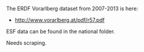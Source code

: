 The ERDF Vorarlberg dataset from 2007-2013 is here:

* http://www.vorarlberg.at/pdf/r57.pdf

ESF data can be found in the national folder.

Needs scraping.